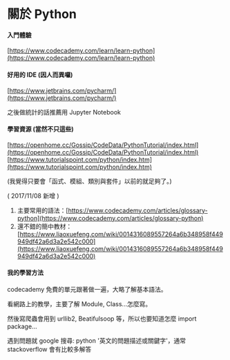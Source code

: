 # 關於 Python

#### **入門體驗**

[https://www.codecademy.com/learn/learn-python](https://www.codecademy.com/learn/learn-python)

#### 好用的 IDE \(因人而異囉\)

[https://www.jetbrains.com/pycharm/](https://www.jetbrains.com/pycharm/)

之後做統計的話推薦用 Jupyter Notebook

#### 學習資源  \(當然不只這些\)

[https://openhome.cc/Gossip/CodeData/PythonTutorial/index.html](https://openhome.cc/Gossip/CodeData/PythonTutorial/index.html)  
[https://www.tutorialspoint.com/python/index.htm](https://www.tutorialspoint.com/python/index.htm)

\(我覺得只要會「函式、模組、類別與套件」以前的就足夠了。\)

\( 2017/11/08 新增 \)  
1. 主要常用的語法：[https://www.codecademy.com/articles/glossary-python](https://www.codecademy.com/articles/glossary-python)  
2. 還不錯的簡中教材：[https://www.liaoxuefeng.com/wiki/0014316089557264a6b348958f449949df42a6d3a2e542c000](https://www.liaoxuefeng.com/wiki/0014316089557264a6b348958f449949df42a6d3a2e542c000)

#### 我的學習方法

codecademy 免費的單元跟著做一遍，大略了解基本語法。

看網路上的教學，主要了解 Module, Class...怎麼寫。

然後寫爬蟲會用到 urllib2, Beatifulsoop 等，所以也要知道怎麼 import package...

遇到問題就 google 搜尋: python '英文的問題描述或關鍵字'，通常 stackoverflow 會有比較多解答

